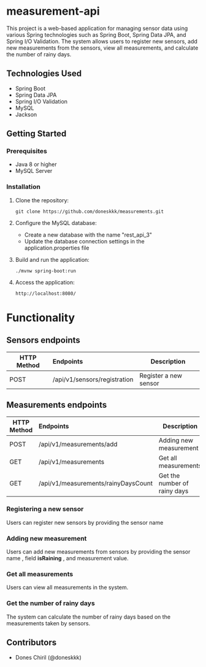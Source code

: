 
# measurement-api

This project is a web-based application for managing sensor data using various Spring technologies such as Spring Boot, Spring Data JPA, and Spring I/O Validation. The system allows users to register new sensors, add new measurements from the sensors, view all measurements, and calculate the number of rainy days.

## Technologies Used

- Spring Boot
- Spring Data JPA
- Spring I/O Validation
- MySQL
- Jackson

## Getting Started

### Prerequisites

- Java 8 or higher
- MySQL Server

### Installation

1. Clone the repository:

   ```
   git clone https://github.com/doneskkk/measurements.git
   ```

2. Configure the MySQL database:

   - Create a new database with the name "rest_api_3"
   - Update the database connection settings in the application.properties file

3. Build and run the application:

   ```
   ./mvnw spring-boot:run
   ```

4. Access the application:

   ```
   http://localhost:8080/
   ```

# Functionality
## Sensors endpoints
| HTTP Method | Endpoints | Description|
| - | :- | - |
| POST | /api/v1/sensors/registration | Register a new sensor|

## Measurements endpoints
| HTTP Method | Endpoints | Description|
| - | :- | - |
| POST | /api/v1/measurements/add |Adding new measurement |
| GET | /api/v1/measurements | Get all measurements | 
| GET | /api/v1/measurements/rainyDaysCount|Get the number of rainy days | 
### Registering a new sensor

Users can register new sensors by providing the sensor name

### Adding new measurement

Users can add new measurements from sensors by providing the sensor name , field **isRaining** , and measurement value.

### Get all measurements

Users can view all measurements in the system.

### Get the number of rainy days

The system can calculate the number of rainy days based on the measurements taken by sensors.

## Contributors

- Dones Chiril (@doneskkk)
